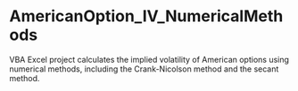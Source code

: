 # AmericanOption_IV_NumericalMethods
VBA Excel project calculates the implied volatility of American options using numerical methods, including the Crank-Nicolson method and the secant method.
